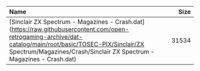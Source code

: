 |Name|Size|
|:---|---:|
|[Sinclair ZX Spectrum - Magazines - Crash.dat](https://raw.githubusercontent.com/open-retrogaming-archive/dat-catalog/main/root/basic/TOSEC-PIX/Sinclair/ZX Spectrum/Magazines/Crash/Sinclair ZX Spectrum - Magazines - Crash.dat)|31534|

